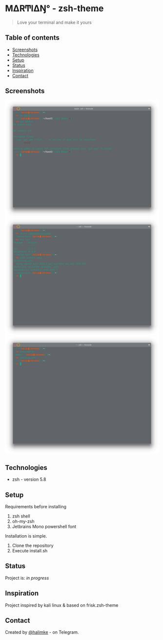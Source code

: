 # M∆RͲI∆Ŋ° - zsh-theme
> Love your terminal and make it yours

## Table of contents
* [Screenshots](#screenshots)
* [Technologies](#technologies)
* [Setup](#setup)
* [Status](#status)
* [Inspiration](#inspiration)
* [Contact](#contact)

## Screenshots
![Example screenshot](./md_git_prompt.png)
![Example screenshot](./md_venv_prompt.png)
![Example screenshot](./md_anaconda_prompt.png)

## Technologies
* zsh - version 5.8

## Setup
Requirements before installing
1. zsh shell
2. oh-my-zsh
3. Jetbrains Mono powershell font

Installation is simple.
1. Clone the repository
2. Execute install.sh

## Status
Project is: _in progress_

## Inspiration
Project inspired by kali linux & based on frisk.zsh-theme

## Contact
Created by [@halimke](https://t.me/halimke) - on Telegram.
